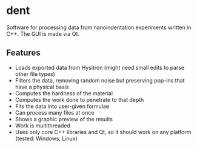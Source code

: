 # dent
Software for processing data from nanoindentation experiments written in C++. The GUI is made via Qt.

Features
--
- Loads exported data from Hysitron (might need small edits to parse other file types)
- Filters the data, removing random noise but preserving pop-ins that have a physical basis
- Computes the hardness of the material
- Computes the work done to penetrate to that depth
- Fits the data into user-given formulae
- Can process many files at once
- Shows a graphic preview of the results
- Work is multithreaded
- Uses only core C++ libraries and Qt, so it should work on any platform (tested: Windows, Linux)

